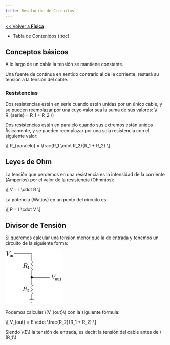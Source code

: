 ```yaml
---
title: Resolución de Circuitos
---
```


[&lt;&lt; Volver a **Física**](../ffi.md)

* Tabla de Contenidos
{:toc}

## Conceptos básicos

A lo largo de un cable la tensión se mantiene constante.

Una fuente de contínua en sentido contrario al de la corriente, restará su tensión a la tensión del cable.

### Resistencias

Dos resistencias están en serie cuando están unidas por un único cable, y se pueden reemplazar por una cuyo valor sea la suma de sus valores: \\( R_{serie} = R_1 + R_2 \\)

Dos resistencias están en paralelo cuando sus extremos están unidos físicamente, y se pueden reemplazar por una sola resistencia con el siguiente valor:

\\[ R_{paralelo} = \frac{R_1 \cdot R_2}{R_1 + R_2} \\]

## Leyes de Ohm

La tensión que perdemos en una resistencia es la intensidad de la corriente (Amperios) por el valor de la resistencia (Ohmnios):

\\[ V = I \cdot R \\]

La potencia (Watios) en un punto del circuito es:

\\[ P = I \cdot V \\]

## Divisor de Tensión

Si queremos calcular una tensión menor que la de entrada y tenemos un circuito de la siguiente forma:

![Divisor de Tensión](/uploads/informatica/2/ffi/divisor-tension.png)

Podemos calcular \\(V_{out}\\) con la siguiente fórmula:

\\[ V_{out} = E \cdot \frac{R_2}{R_1 + R_2} \\]

Siendo \\(E\\) la tensión de entrada, es decir: la tensión del cable antes de \\(R_1\\)
